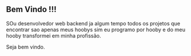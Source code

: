 ## Bem Vindo !!!
SOu desenvolvedor web backend ja algum tempo todos os projetos que encontrar sao apenas meus hoobys
sim eu programo por hooby e do meu hooby transformei em minha profissão.

Seja bem vindo.

<!---
Nakiban/Nakiban is a ✨ special ✨ repository because its `README.md` (this file) appears on your GitHub profile.
You can click the Preview link to take a look at your changes.
--->
